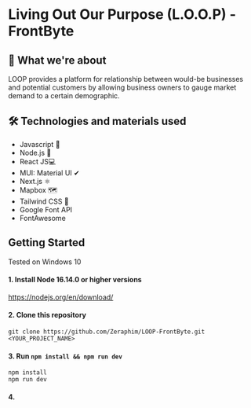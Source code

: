 # Living Out Our Purpose (L.O.O.P) - FrontByte 

## 🤔 What we're about
LOOP provides a platform for relationship between would-be businesses and potential customers by allowing business owners to gauge market demand to a certain demographic.

## 🛠 Technologies and materials used

<ul>
<li>Javascript 📜</li>
<li>Node.js 💠</li>
<li>React JS💻</li>
<li>MUI: Material UI ✔</li>
<li>Next.js ⚛</li>
<li>Mapbox 🗺</li>
<li>Tailwind CSS 🍃</li>
<li>Google Font API</li>
<li>FontAwesome</li>
</ul>

## Getting Started
Tested on Windows 10

#### 1. Install Node 16.14.0 or higher versions
   https://nodejs.org/en/download/
    
#### 2. Clone this repository
   ```
   git clone https://github.com/Zeraphim/LOOP-FrontByte.git <YOUR_PROJECT_NAME>
   ```
#### 3. Run `npm install && npm run dev`
   ```
   npm install
   npm run dev
   ```
#### 4. 
